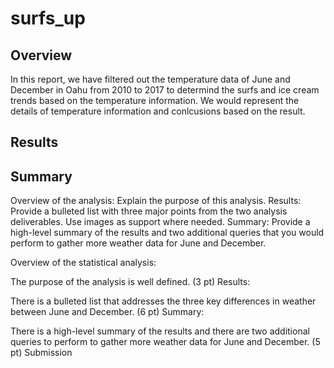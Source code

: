 # surfs_up
## Overview
In this report, we have filtered out the temperature data of June and December in Oahu from 2010 to 2017 to determind the surfs and ice cream trends based on the temperature information. We would represent the details of temperature information and conlcusions based on the result.
## Results

## Summary

Overview of the analysis: Explain the purpose of this analysis.
Results: Provide a bulleted list with three major points from the two analysis deliverables. Use images as support where needed.
Summary: Provide a high-level summary of the results and two additional queries that you would perform to gather more weather data for June and December.


Overview of the statistical analysis:

The purpose of the analysis is well defined. (3 pt)
Results:

There is a bulleted list that addresses the three key differences in weather between June and December. (6 pt)
Summary:

There is a high-level summary of the results and there are two additional queries to perform to gather more weather data for June and December. (5 pt)
Submission
